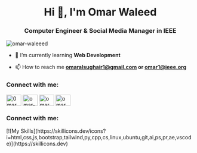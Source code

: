 <h1 align="center">Hi 👋, I'm Omar Waleed</h1>
<h3 align="center">Computer Engineer & Social Media Manager in IEEE</h3>

<p align="left"> <img src="https://komarev.com/ghpvc/?username=omar-waleeed&label=Profile%20views&color=0e75b6&style=flat" alt="omar-waleeed" /> </p>

- 🌱 I’m currently learning **Web Development**

- 📫 How to reach me **omaralsughair1@gmail.com or omar1@ieee.org**

<h3 align="left">Connect with me:</h3>
<p align="left">
<a href="https://twitter.com/0marwaleed" target="blank"><img align="center" src="https://raw.githubusercontent.com/rahuldkjain/github-profile-readme-generator/master/src/images/icons/Social/twitter.svg" alt="0marWaleed" height="30" width="40" /></a>
<a href="https://linkedin.com/in/omar-waleeed" target="blank"><img align="center" src="https://raw.githubusercontent.com/rahuldkjain/github-profile-readme-generator/master/src/images/icons/Social/linked-in-alt.svg" alt="omar-waleeed" height="30" width="40" /></a>
<a href="https://fb.com/omar.waleeeed" target="blank"><img align="center" src="https://raw.githubusercontent.com/rahuldkjain/github-profile-readme-generator/master/src/images/icons/Social/facebook.svg" alt="omar.waleeeed" height="30" width="40" /></a>
<a href="https://instagram.com/omar.waleeed" target="blank"><img align="center" src="https://raw.githubusercontent.com/rahuldkjain/github-profile-readme-generator/master/src/images/icons/Social/instagram.svg" alt="omar.waleeed" height="30" width="40" /></a>
</p>

<h3 align="left">Connect with me:</h3>
[![My Skills](https://skillicons.dev/icons?i=html,css,js,bootstrap,tailwind,py,cpp,cs,linux,ubuntu,git,ai,ps,pr,ae,vscode)](https://skillicons.dev)
